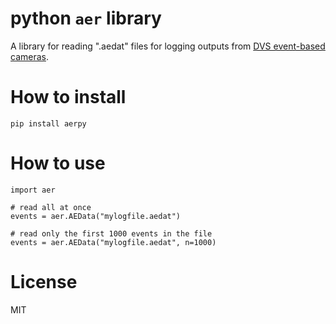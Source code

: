 # python `aer` library

A library for reading ".aedat" files for logging outputs from
[DVS event-based cameras](https://inivation.com/dvs/).

# How to install

```
pip install aerpy
```

# How to use

```
import aer

# read all at once
events = aer.AEData("mylogfile.aedat")

# read only the first 1000 events in the file
events = aer.AEData("mylogfile.aedat", n=1000)

```

# License

MIT
